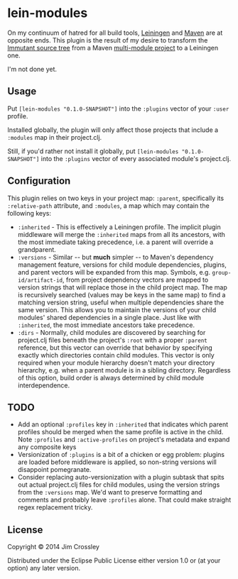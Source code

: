 # lein-modules

On my continuum of hatred for all build tools,
[Leiningen](http://leiningen.org) and [Maven](http://maven.apache.org)
are at opposite ends. This plugin is the result of my desire to
transform the
[Immutant source tree](http://github.com/immutant/immutant) from a
Maven
[multi-module project](http://maven.apache.org/guides/mini/guide-multiple-modules.html)
to a Leiningen one.

I'm not done yet.

## Usage

Put `[lein-modules "0.1.0-SNAPSHOT"]` into the `:plugins` vector of
your `:user` profile.

Installed globally, the plugin will only affect those projects that
include a `:modules` map in their project.clj.

Still, if you'd rather not install it globally, put
`[lein-modules "0.1.0-SNAPSHOT"]` into the `:plugins` vector of every
associated module's project.clj.

## Configuration

This plugin relies on two keys in your project map: `:parent`,
specifically its `:relative-path` attribute, and `:modules`, a map
which may contain the following keys:

* `:inherited` - This is effectively a Leiningen profile. The implicit
  plugin middleware will merge the `:inherited` maps from all its
  ancestors, with the most immediate taking precedence, i.e. a parent
  will override a grandparent.
* `:versions` - Similar -- but **much** simpler -- to Maven's
  dependency management feature, versions for child module
  dependencies, plugins, and parent vectors will be expanded from this
  map. Symbols, e.g. `group-id/artifact-id`, from project dependency
  vectors are mapped to version strings that will replace those in the
  child project map. The map is recursively searched (values may be
  keys in the same map) to find a matching version string, useful when
  multiple dependencies share the same version. This allows you to
  maintain the versions of your child modules' shared dependencies in
  a single place. Just like with `:inherited`, the most immediate
  ancestors take precedence.
* `:dirs` - Normally, child modules are discovered by searching for
  project.clj files beneath the project's `:root` with a proper
  `:parent` reference, but this vector can override that behavior by
  specifying exactly which directories contain child modules. This
  vector is only required when your module hierarchy doesn't match
  your directory hierarchy, e.g. when a parent module is in a sibling
  directory. Regardless of this option, build order is always
  determined by child module interdependence.

## TODO

* Add an optional `:profiles` key in `:inherited` that indicates which
  parent profiles should be merged when the same profile is active in
  the child. Note `:profiles` and `:active-profiles` on project's
  metadata and expand any composite keys
* Versionization of `:plugins` is a bit of a chicken or egg problem:
  plugins are loaded before middleware is applied, so non-string
  versions will disappoint pomegranate.
* Consider replacing auto-versionization with a plugin subtask that
  spits out actual project.clj files for child modules, using the
  version strings from the `:versions` map. We'd want to preserve
  formatting and comments and probably leave `:profiles` alone. That
  could make straight regex replacement tricky.


## License

Copyright © 2014 Jim Crossley

Distributed under the Eclipse Public License either version 1.0 or (at
your option) any later version.
